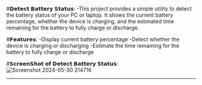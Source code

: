 #𝗗𝗲𝘁𝗲𝗰𝘁 𝗕𝗮𝘁𝘁𝗲𝗿𝘆 𝗦𝘁𝗮𝘁𝘂𝘀:
-This project provides a simple utility to detect the battery status of your PC or laptop. It shows the current battery percentage, whether the device is charging, and the estimated time remaining for the 
 battery to fully charge or discharge.

#𝗙𝗲𝗮𝘁𝘂𝗿𝗲𝘀:
-Display current battery percentage
-Detect whether the device is charging or discharging
-Estimate the time remaining for the battery to fully charge or discharge

#𝗦𝗰𝗿𝗲𝗲𝗻𝗦𝗵𝗼𝘁 𝗼𝗳 𝗗𝗲𝘁𝗲𝗰𝘁 𝗕𝗮𝘁𝘁𝗲𝗿𝘆 𝗦𝘁𝗮𝘁𝘂𝘀:
![Screenshot 2024-05-30 214716](https://github.com/KomalSrivastava/Detect_Battery_Status/assets/132221203/da284d51-18af-4464-b53e-3341a8825925)

________________________________________________________________________________________________________________________________________________________________________________________________________________
